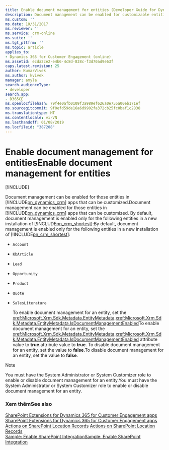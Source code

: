 ```yaml
---
title: Enable document management for entities (Developer Guide for Dynamics 365 for Customer Engagement)| MicrosoftDocs
description: Document management can be enabled for customizable entities in Dynamics 365 for Customer Engagement. To enable document management for an entity, set the EntityMetadata.IsDocumentManagementEnabled attribute value to true
ms.custom: ''
ms.date: 10/31/2017
ms.reviewer: ''
ms.service: crm-online
ms.suite: ''
ms.tgt_pltfrm: ''
ms.topic: article
applies_to:
- Dynamics 365 for Customer Engagement (online)
ms.assetid: ecda2ce2-e4b6-4c8d-838c-f3d70ad9e63f
caps.latest.revision: 25
author: KumarVivek
ms.author: kvivek
manager: amyla
search.audienceType:
- developer
search.app:
- D365CE
ms.openlocfilehash: 79f4e0afb0109f3a989ef626a0e755a00eb171ef
ms.sourcegitcommit: 9f0efd59de16a6d9902fa372cb25fc0baf1c2838
ms.translationtype: HT
ms.contentlocale: vi-VN
ms.lasthandoff: 01/08/2019
ms.locfileid: "387208"
---
```

# <a name="enable-document-management-for-entities"></a><span data-ttu-id="45ce3-104">Enable document management for entities</span><span class="sxs-lookup"><span data-stu-id="45ce3-104">Enable document management for entities</span></span>

[!INCLUDE[](../../includes/cc_applies_to_update_9_0_0.md)]

<span data-ttu-id="45ce3-105">Document management can be enabled for those entities in [!INCLUDE[pn_dynamics_crm](../../includes/pn-dynamics-crm.md)] apps that can be customized.</span><span class="sxs-lookup"><span data-stu-id="45ce3-105">Document management can be enabled for those entities in [!INCLUDE[pn_dynamics_crm](../../includes/pn-dynamics-crm.md)] apps that can be customized.</span></span> <span data-ttu-id="45ce3-106">By default, document management is enabled only for the following entities in a new installation of [!INCLUDE[pn_crm_shortest](../../includes/pn-crm-shortest.md)]:</span><span class="sxs-lookup"><span data-stu-id="45ce3-106">By default, document management is enabled only for the following entities in a new installation of [!INCLUDE[pn_crm_shortest](../../includes/pn-crm-shortest.md)]:</span></span>  
  
- `Account`  
  
- `KbArticle`  
  
- `Lead`  
  
- `Opportunity`  
  
- `Product`  
  
- `Quote`  
  
- `SalesLiterature`  
  
  <span data-ttu-id="45ce3-107">To enable document management for an entity, set the <xref:Microsoft.Xrm.Sdk.Metadata.EntityMetadata>.<xref:Microsoft.Xrm.Sdk.Metadata.EntityMetadata.IsDocumentManagementEnabled></span><span class="sxs-lookup"><span data-stu-id="45ce3-107">To enable document management for an entity, set the <xref:Microsoft.Xrm.Sdk.Metadata.EntityMetadata>.<xref:Microsoft.Xrm.Sdk.Metadata.EntityMetadata.IsDocumentManagementEnabled></span></span> <span data-ttu-id="45ce3-108">attribute value to **true**.</span><span class="sxs-lookup"><span data-stu-id="45ce3-108">attribute value to **true**.</span></span> <span data-ttu-id="45ce3-109">To disable document management for an entity, set the value to **false**.</span><span class="sxs-lookup"><span data-stu-id="45ce3-109">To disable document management for an entity, set the value to **false**.</span></span>  
  
> [!NOTE]
>  <span data-ttu-id="45ce3-110">You must have the System Administrator or System Customizer role to enable or disable document management for an entity.</span><span class="sxs-lookup"><span data-stu-id="45ce3-110">You must have the System Administrator or System Customizer role to enable or disable document management for an entity.</span></span>  
  
### <a name="see-also"></a><span data-ttu-id="45ce3-111">Xem thêm</span><span class="sxs-lookup"><span data-stu-id="45ce3-111">See also</span></span>  
 <span data-ttu-id="45ce3-112">[SharePoint Extensions for Dynamics 365 for Customer Engagement apps](integrate-sharepoint.md) </span><span class="sxs-lookup"><span data-stu-id="45ce3-112">[SharePoint Extensions for Dynamics 365 for Customer Engagement apps](integrate-sharepoint.md) </span></span>  
 <span data-ttu-id="45ce3-113">[Actions on SharePoint Location Records](actions-on-sharepoint-location-records.md) </span><span class="sxs-lookup"><span data-stu-id="45ce3-113">[Actions on SharePoint Location Records](actions-on-sharepoint-location-records.md) </span></span>  
 [<span data-ttu-id="45ce3-114">Sample: Enable SharePoint Integration</span><span class="sxs-lookup"><span data-stu-id="45ce3-114">Sample: Enable SharePoint Integration</span></span>](sample-enable-document-management-entities.md)
